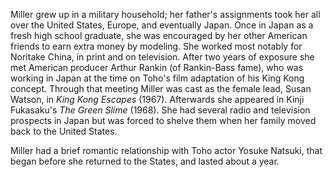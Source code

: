 <!-- Linda Miller -->

Miller grew up in a military household; her father's assignments took her all over the United States, Europe, and eventually Japan. Once in Japan as a fresh high school graduate, she was encouraged by her other American friends to earn extra money by modeling. She worked most notably for Noritake China, in print and on television. After two years of exposure she met American producer Arthur Rankin (of Rankin-Bass fame), who was working in Japan at the time on Toho's film adaptation of his King Kong concept. Through that meeting Miller was cast as the female lead, Susan Watson, in _King Kong Escapes_ (1967). Afterwards she appeared in Kinji Fukasaku's _The Green Slime_ (1968). She had several radio and television prospects in Japan but was forced to shelve them when her family moved back to the United States.

Miller had a brief romantic relationship with Toho actor Yosuke Natsuki, that began before she returned to the States, and lasted about a year.